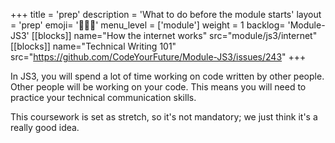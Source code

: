+++
title = 'prep'
description = 'What to do before the module starts'
layout = 'prep'
emoji= '🧑🏾‍💻'
menu_level = ['module']
weight = 1
backlog= 'Module-JS3'
[[blocks]]
name="How the internet works"
src="module/js3/internet"
[[blocks]]
name="Technical Writing 101"
src="https://github.com/CodeYourFuture/Module-JS3/issues/243"
+++

In JS3, you will spend a lot of time working on code written by other people. Other people will be working on your code. This means you will need to practice your technical communication skills.

This coursework is set as stretch, so it's not mandatory; we just think it's a really good idea.
